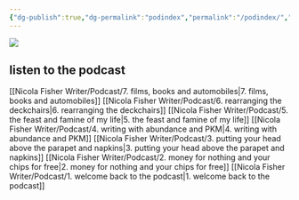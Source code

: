 ```yaml
---
{"dg-publish":true,"dg-permalink":"podindex","permalink":"/podindex/","dgPassFrontmatter":true,"created":"","updated":""}
---
```



![](https://source.unsplash.com/uT55XxQLQGU/1900x1200)

## listen to the podcast

[[Nicola Fisher Writer/Podcast/7. films, books and automobiles\|7. films, books and automobiles]]
[[Nicola Fisher Writer/Podcast/6. rearranging the deckchairs\|6. rearranging the deckchairs]]
[[Nicola Fisher Writer/Podcast/5. the feast and famine of my life\|5. the feast and famine of my life]]
[[Nicola Fisher Writer/Podcast/4. writing with abundance and PKM\|4. writing with abundance and PKM]]
[[Nicola Fisher Writer/Podcast/3. putting your head above the parapet and napkins\|3. putting your head above the parapet and napkins]]
[[Nicola Fisher Writer/Podcast/2. money for nothing and your chips for free\|2. money for nothing and your chips for free]]
[[Nicola Fisher Writer/Podcast/1. welcome back to the podcast\|1. welcome back to the podcast]]
